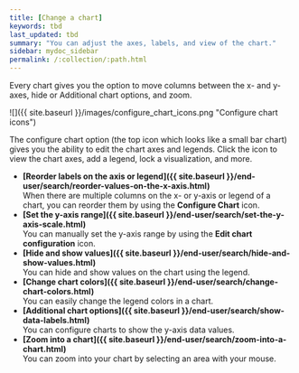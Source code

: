 ```yaml
---
title: [Change a chart]
keywords: tbd
last_updated: tbd
summary: "You can adjust the axes, labels, and view of the chart."
sidebar: mydoc_sidebar
permalink: /:collection/:path.html
---
```

Every chart gives you the option to move columns between the x- and y-axes, hide or Additional chart options, and zoom.

 ![]({{ site.baseurl }}/images/configure_chart_icons.png "Configure chart icons")

The configure chart option (the top icon which looks like a small bar chart) gives you the ability to edit the chart axes and legends. Click the icon to view the chart axes, add a legend, lock a visualization, and more.

-   **[Reorder labels on the axis or legend]({{ site.baseurl }}/end-user/search/reorder-values-on-the-x-axis.html)**  
When there are multiple columns on the x- or y-axis or legend of a chart, you can reorder them by using the **Configure Chart** icon.
-   **[Set the y-axis range]({{ site.baseurl }}/end-user/search/set-the-y-axis-scale.html)**  
You can manually set the y-axis range by using the **Edit chart configuration** icon.
-   **[Hide and show values]({{ site.baseurl }}/end-user/search/hide-and-show-values.html)**  
You can hide and show values on the chart using the legend.
-   **[Change chart colors]({{ site.baseurl }}/end-user/search/change-chart-colors.html)**  
You can easily change the legend colors in a chart.
-   **[Additional chart options]({{ site.baseurl }}/end-user/search/show-data-labels.html)**  
You can configure charts to show the y-axis data values.
-   **[Zoom into a chart]({{ site.baseurl }}/end-user/search/zoom-into-a-chart.html)**  
You can zoom into your chart by selecting an area with your mouse.
